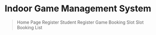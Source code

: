# Indoor Game Management System
> Home Page
> Register Student
> Register Game 
> Booking Slot
> Slot Booking List
